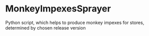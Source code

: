 # MonkeyImpexesSprayer
Python script, which helps to produce monkey impexes for stores, determined by chosen release version
